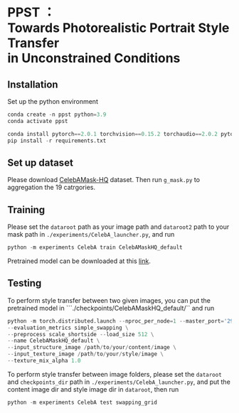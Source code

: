 # PPST ：<br/> Towards Photorealistic Portrait Style Transfer <br/> in Unconstrained Conditions
## Installation
Set up the python environment
``` python
conda create -n ppst python=3.9
conda activate ppst

conda install pytorch==2.0.1 torchvision==0.15.2 torchaudio==2.0.2 pytorch-cuda=11.7 -c pytorch -c nvidia
pip install -r requirements.txt
```
## Set up dataset
Please download [CelebAMask-HQ](https://github.com/switchablenorms/CelebAMask-HQ) dataset. Then run ```g_mask.py``` to aggregation the 19 catrgories. 

## Training
Please set the ```dataroot``` path as your image path and ```dataroot2``` path to your mask path in ```./experiments/CelebA_launcher.py```, and run
``` python
python -m experiments CelebA train CelebAMaskHQ_default
```
Pretrained model can be downloaded at this [link](https://pan.baidu.com/s/1i3He-7MlacvkoArS7V3wxg?pwd=ltyh).

## Testing
To perform style transfer between two given images, you can put the pretrained model in ```./checkpoints/CelebAMaskHQ_default/`` and run 
``` python
python -m torch.distributed.launch --nproc_per_node=1 --master_port='29501' test.py \
--evaluation_metrics simple_swapping \
--preprocess scale_shortside --load_size 512 \
--name CelebAMaskHQ_default \
--input_structure_image /path/to/your/content/image \
--input_texture_image /path/to/your/style/image \
--texture_mix_alpha 1.0
```
To perform style transfer between image folders, please set the ```dataroot``` and ```checkpoints_dir``` path in ```./experiments/CelebA_launcher.py```, and put the content image dir and style image dir in ```dataroot```, then run
``` python
python -m experiments CelebA test swapping_grid
``` 
